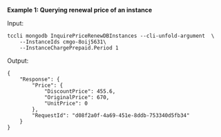 **Example 1: Querying renewal price of an instance**



Input: 

```
tccli mongodb InquirePriceRenewDBInstances --cli-unfold-argument  \
    --InstanceIds cmgo-8oij5631\
    --InstanceChargePrepaid.Period 1
```

Output: 
```
{
    "Response": {
        "Price": {
            "DiscountPrice": 455.6,
            "OriginalPrice": 670,
            "UnitPrice": 0
        },
        "RequestId": "d08f2a0f-4a69-451e-8ddb-753340d5fb34"
    }
}
```

